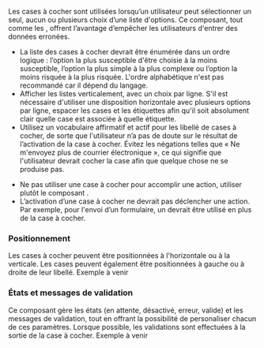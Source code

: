 Les cases à cocher sont utilisées lorsqu’un utilisateur peut sélectionner un seul, aucun ou plusieurs choix d’une liste d'options. Ce composant, tout comme les <modul-go name="m-radio-group"></modul-go>, offrent l’avantage d’empêcher les utilisateurs d'entrer des données erronées.

<modul-do>
    <ul>
        <li>La liste des cases à cocher devrait être énumérée dans un ordre logique&nbsp;: l’option la plus susceptible d'être choisie à la moins susceptible, l’option la plus simple à la plus complexe ou l’option la moins risquée à la plus risquée. L'ordre alphabétique n'est pas recommandé car il dépend du langage.</li>
        <li>Afficher les listes verticalement, avec un choix par ligne. S'il est nécessaire d'utiliser une disposition horizontale avec plusieurs options par ligne, espacer les cases et les étiquettes afin qu'il soit absolument clair quelle case est associée à quelle étiquette.</li>
        <li>Utilisez un vocabulaire affirmatif et actif pour les libellé de cases à cocher, de sorte que l'utilisateur n’a pas de doute sur le résultat de l’activation de la case à cocher. Évitez les négations telles que «&nbsp;Ne m'envoyez plus de courrier électronique&nbsp;», ce qui signifie que l'utilisateur devrait cocher la case afin que quelque chose ne se produise pas.</li>
    </ul>
</modul-do>

<modul-dont>
    <ul>
        <li>Ne pas utiliser une case à cocher pour accomplir une action, utiliser plutôt le composant <modul-go name="m-switch"></modul-go>.</li>
        <li>L’activation d’une case à cocher ne devrait pas déclencher une action. Par exemple, pour l'envoi d’un formulaire, un <modul-go name="m-button"></modul-go> devrait être utilisé en plus de la case à cocher.</li>
    </ul>
</modul-dont>

### Positionnement
Les cases à cocher peuvent être positionnées à l'horizontale ou à la verticale. Les cases peuvent également être positionnées à gauche ou à droite de leur libellé.
<m-message class="m-u--margin-top" skin="light" state="information">Exemple à venir</m-message>

### États et messages de validation
Ce composant gère les états (en attente, désactivé, erreur, valide) et les messages de validation, tout en offrant la possibilité de personaliser chacun de ces paramètres. Lorsque possible, les validations sont effectuées à la sortie de la case à cocher.
<m-message class="m-u--margin-top" skin="light" state="information">Exemple à venir</m-message>